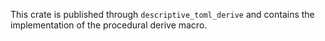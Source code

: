 This crate is published through `descriptive_toml_derive` and contains the implementation of the procedural derive macro.